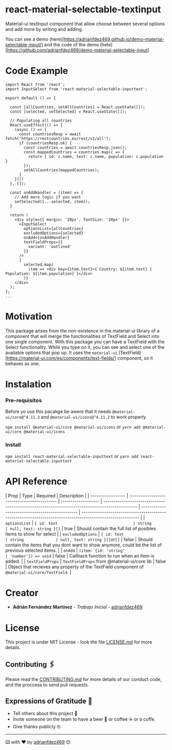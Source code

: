 # react-material-selectable-textinput

Material-ui textInput component that allow choose between several options and add more by writing and adding.

You can see a demo (here)[https://adrianfdez469.github.io/demo-material-selectable-input/]
and the code of the demo (hete)[https://github.com/adrianfdez469/demo-material-selectable-input]

# Code Example

```
import React from 'react';
import InputSelect from 'react-material-selectable-inputtext';

export default () => {

  const [allCountries, setAllCountries] = React.useState([]);
  const [selected, setSelected] = React.useState([]);

  // Populating all countries
  React.useEffect(() => {
    (async () => {
      const countriesResp = await fetch('https://restcountries.eu/rest/v2/all');
      if (countriesResp.ok) {
        const countries = await countriesResp.json();
        const mappedCountries = countries.map(c => {
          return { id: c.name, text: c.name, population: c.population }
        });
        setAllCountries(mappedCountries);
      }
    })()
  }, []);

  const onAddHandler = (item) => {
    // Add more logic if you want
    setSelected([...selected, item]);
  }

  return (
    <div style={{ margin: '20px', fontSize: '20px' }}>
      <InputSelect
        optionsList={allCountries}
        excludedOptions={selected}
        onAdd={onAddHandler}
        textFieldProps={{
          variant: 'outlined'
        }}
      />
      {
        selected.map(
          item => <div key={item.text}>{`Country: ${item.text} |  Population: ${item.population}`}</div>
        )}
    </div>
  );
};
...
```

# Motivation

This package arises from the non-existence in the material-ui library of a component that will merge the functionalities of TextField and Select into one single component.
With this package you can have a TextField with the Select functionality. While you type on it, you can see and select one of the available options that pop up.
It uses the `material-ui` (TextField)[https://material-ui.com/es/components/text-fields/] component, so it behaves as one.

# Instalation

### Pre-requisitos

Before yo use this pacakge be awere that it needs `@material-ui/core@^4.11.3` and `@material-ui/icons@^4.11.2` to work properly.

`npm install @material-ui/core @material-ui/icons`
or
`yarn add @material-ui/core @material-ui/icons`

### Install

`npm install react-material-selectable-inputtext`
or
`yarn add react-material-selectable-inputtext`

# API Reference

| Prop              | Type                                        | Required            | Description                                                                                    |
| ----------------- | :------------------------------------------ | :------------------ | ---------------------------------------------------------------------------------------------- | ----------------------------------------------- | ---------------------------------------------------------------------------------------------------------- |
| `optionsList`     | `{ id: text                                 | string              | null, text: string }[]`                                                                        | true                                            | Should contain the full list of posibles items to show for select                                          |
| `excludedOptions` | `{ id: text                                 | string              | null, text: string }[]`or`[]`                                                                  | false                                           | Should contain the items that you dont want to show anymore, could be the list of previous selected items. |
| `onAdd`           | `(item: {id: 'string'                       | 'number'}) => void` | false                                                                                          | Callback function to run when an item is added. |
| `textFieldProps`  | `TextFieldProps` from @material-ui/core lib | false               | Object that recieves any property of the TextField component of `@material-ui/core/TextField`. |

# Creator

- **Adrián Fernández Martínez** - _Trabajo Inicial_ - [adrianfdez469](https://github.com/adrianfdez469)

# License

This project is under MIT License - look the file [LICENSE.md](LICENSE.md) for more details.

## Contributing 🖇️

Please read the [CONTRIBUTING.md](CONTRIBUTING.md) for more details of our conduct code, and the proccess to send pull requests.

## Expressions of Gratitude 🎁

- Tell others about this project 📢
- Invite someone on the team to have a beer 🍺 or coffee ☕ or a coffe.
- Give thanks publicly 🤓.

---

⌨️ with ❤️ by [adrianfdez469](https://github.com/adrianfdez469) 😊
